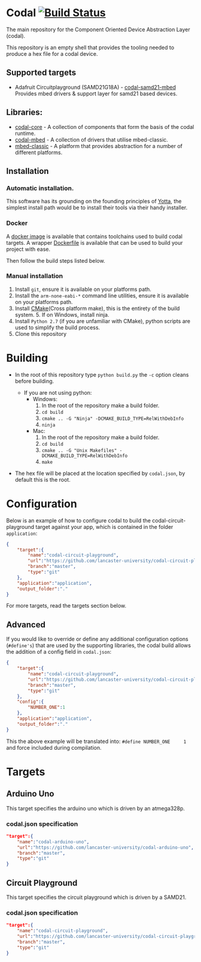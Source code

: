 # Codal [![Build Status](https://travis-ci.com/lancaster-university/codal.svg?token=npLd3GxcjQ1s3m7yiTdh&branch=master)](https://travis-ci.com/lancaster-university/codal)

The main repository for the Component Oriented Device Abstraction Layer (codal).

This repository is an empty shell that provides the tooling needed to produce a hex file for a codal device.

## Supported targets
- Adafruit Circuitplayground (SAMD21G18A) - [codal-samd21-mbed](https://github.com/lancaster-university/codal-samd21-mbed) Provides mbed drivers & support layer for samd21 based devices.

## Libraries:
- [codal-core](https://github.com/lancaster-university/codal-core) - A collection of components that form the basis of the codal runtime.
- [codal-mbed](https://github.com/lancaster-university/codal-mbed) - A collection of drivers that utilise mbed-classic.
- [mbed-classic](https://github.com/lancaster-university/mbed-classic) - A platform that provides abstraction for a number of different platforms.

## Installation

### Automatic installation.

This software has its grounding on the founding principles of [Yotta](https://www.mbed.com/en/platform/software/mbed-yotta/), the simplest install path would be to install their tools via their handy installer.

### Docker

A [docker image](https://hub.docker.com/r/jamesadevine/codal-toolchains/) is available that contains toolchains used to build codal targets. A wrapper [Dockerfile](https://github.com/lancaster-university/codal-docker) is available that can be used to build your project with ease.

Then follow the build steps listed below.

### Manual installation

1. Install `git`, ensure it is available on your platforms path.
2. Install the `arm-none-eabi-*` command line utilities, ensure it is available on your platforms path.
3. Install [CMake](https://cmake.org)(Cross platform make), this is the entirety of the build system.
    5. If on Windows, install ninja.
4. Install `Python 2.7` (if you are unfamiliar with CMake), python scripts are used to simplify the build process.
5. Clone this repository


# Building
- In the root of this repository type `python build.py` the `-c` option cleans before building.
    - If you are not using python:
        - Windows:
            1. In the root of the repository make a build folder.
            2. `cd build`
            3. `cmake .. -G "Ninja" -DCMAKE_BUILD_TYPE=RelWithDebInfo`
            4. `ninja`
        - Mac:
            1. In the root of the repository make a build folder.
            2. `cd build`
            3. `cmake .. -G "Unix Makefiles" -DCMAKE_BUILD_TYPE=RelWithDebInfo`
            4. `make`

- The hex file will be placed at the location specified by `codal.json`, by default this is the root.

# Configuration

Below is an example of how to configure codal to build the codal-circuit-playground target against your app, which is contained in the folder `application`:

```json
{
    "target":{
        "name":"codal-circuit-playground",
        "url":"https://github.com/lancaster-university/codal-circuit-playground",
        "branch":"master",
        "type":"git"
    },
    "application":"application",
    "output_folder":"."
}
```

For more targets, read the targets section below.

## Advanced

If you would like to override or define any additional configuration options (`#define's`) that are used by the supporting libraries, the codal build allows the addition of a config field in `codal.json`:

```json
{
    "target":{
        "name":"codal-circuit-playground",
        "url":"https://github.com/lancaster-university/codal-circuit-playground",
        "branch":"master",
        "type":"git"
    },
    "config":{
        "NUMBER_ONE":1
    },
    "application":"application",
    "output_folder":"."
}
```

This the above example will be translated into: `#define NUMBER_ONE     1` and force included during compilation.

# Targets

## Arduino Uno

This target specifies the arduino uno which is driven by an atmega328p.

### codal.json specification
```json
"target":{
    "name":"codal-arduino-uno",
    "url":"https://github.com/lancaster-university/codal-arduino-uno",
    "branch":"master",
    "type":"git"
}
```

## Circuit Playground

This target specifies the circuit playground which is driven by a SAMD21.

### codal.json specification
```json
"target":{
    "name":"codal-circuit-playground",
    "url":"https://github.com/lancaster-university/codal-circuit-playground",
    "branch":"master",
    "type":"git"
}
```

